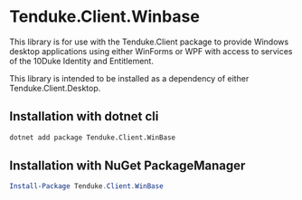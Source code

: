 # Tenduke.Client.Winbase

This library is for use with the Tenduke.Client package to provide Windows desktop
applications using either WinForms or WPF with access to services of the 10Duke
Identity and Entitlement.

This library is intended to be installed as a dependency of either Tenduke.Client.Desktop.

## Installation with dotnet cli

```sh
dotnet add package Tenduke.Client.WinBase
```

## Installation with NuGet PackageManager

```powershell
Install-Package Tenduke.Client.WinBase
```
